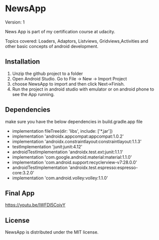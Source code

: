 # NewsApp
Version: 1

News App is part of my certification course at udacity. 

Topics covered: Loaders, Adaptors, Listviews, Gridviews,Activities and other basic concepts of android development.

## Installation
1. Unzip the github project to a folder
2. Open Android Studio. Go to File -> New -> Import Project
3. choose NewsApp to import and then click Next->Finish.
4. Run the project in android studio with emulator or on android phone to see the App running.
 
## Dependencies
make sure you have the below dependencies in build.gradle.app file
* implementation fileTree(dir: 'libs', include: ['*.jar'])
* implementation 'androidx.appcompat:appcompat:1.0.2'
* implementation 'androidx.constraintlayout:constraintlayout:1.1.3'
* testImplementation 'junit:junit:4.12'
* androidTestImplementation 'androidx.test.ext:junit:1.1.1'
* implementation 'com.google.android.material:material:1.1.0'
* implementation 'com.android.support:recyclerview-v7:28.0.0'
* androidTestImplementation 'androidx.test.espresso:espresso-core:3.2.0'
* implementation 'com.android.volley:volley:1.1.0'

## Final App
https://youtu.be/lWFDI5CoivY

## License
NewsApp is distributed under the MIT license.

